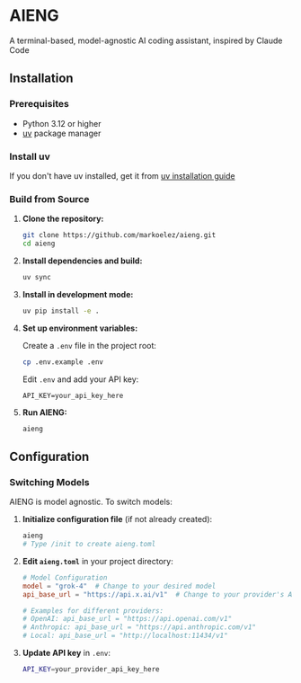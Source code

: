 # AIENG

A terminal-based, model-agnostic AI coding assistant, inspired by Claude Code

## Installation

### Prerequisites

- Python 3.12 or higher
- [uv](https://docs.astral.sh/uv/) package manager

### Install uv

If you don't have uv installed, get it from [uv installation guide](https://docs.astral.sh/uv/getting-started/installation/)

### Build from Source

1. **Clone the repository:**
   ```bash
   git clone https://github.com/markoelez/aieng.git
   cd aieng
   ```

2. **Install dependencies and build:**
   ```bash
   uv sync
   ```

3. **Install in development mode:**
   ```bash
   uv pip install -e .
   ```

4. **Set up environment variables:**
   
   Create a `.env` file in the project root:
   ```bash
   cp .env.example .env
   ```
   
   Edit `.env` and add your API key:
   ```
   API_KEY=your_api_key_here
   ```

5. **Run AIENG:**
   ```bash
   aieng
   ```

## Configuration

### Switching Models

AIENG is model agnostic. To switch models:

1. **Initialize configuration file** (if not already created):
   ```bash
   aieng
   # Type /init to create aieng.toml
   ```

2. **Edit `aieng.toml`** in your project directory:
   ```toml
   # Model Configuration
   model = "grok-4"  # Change to your desired model
   api_base_url = "https://api.x.ai/v1"  # Change to your provider's API endpoint
   
   # Examples for different providers:
   # OpenAI: api_base_url = "https://api.openai.com/v1"
   # Anthropic: api_base_url = "https://api.anthropic.com/v1"
   # Local: api_base_url = "http://localhost:11434/v1"
   ```

3. **Update API key** in `.env`:
   ```bash
   API_KEY=your_provider_api_key_here
   ```